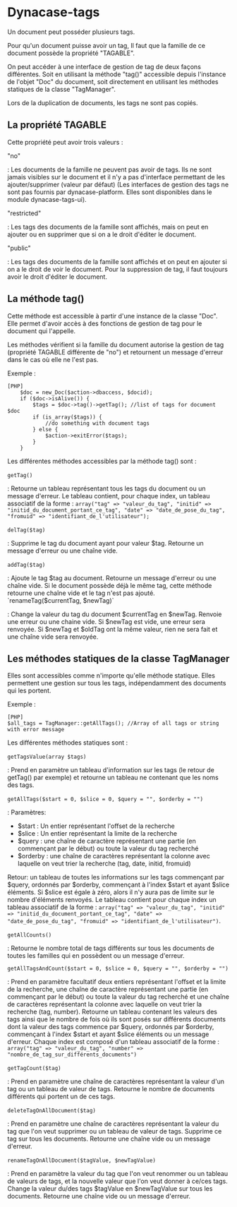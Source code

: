 # Dynacase-tags


Un document peut posséder plusieurs tags.

Pour qu'un document puisse avoir un tag, Il faut que la famille de ce document possède la propriété "TAGABLE".

On peut accéder à une interface de gestion de tag de deux façons différentes. Soit en utilisant la méthode "tag()" accessible depuis l'instance de l'objet "Doc" du document, soit directement en utilisant les méthodes statiques de la classe "TagManager".

Lors de la duplication de documents, les tags ne sont pas copiés.

## La propriété TAGABLE


Cette propriété peut avoir trois valeurs :

"no" 

: Les documents de la famille ne peuvent pas avoir de tags. Ils ne sont jamais visibles sur le document et il n'y a pas d'interface permettant de les ajouter/supprimer (valeur par défaut) (Les interfaces de gestion des tags ne sont pas fournis par dynacase-platform. Elles sont disponibles dans le module dynacase-tags-ui).

"restricted" 

: Les tags des documents de la famille sont affichés, mais on peut en ajouter ou en supprimer que si on a le droit d'éditer le document.

"public" 

: Les tags des documents de la famille sont affichés et on peut en ajouter si on a le droit de voir le document. Pour la suppression de tag, il faut toujours avoir le droit d'éditer le document.

## La méthode tag()


Cette méthode est accessible à partir d'une instance de la classe "Doc". Elle permet d'avoir accès à des fonctions de gestion de tag pour le document qui l'appelle.

Les méthodes vérifient si la famille du document autorise la gestion de tag (propriété TAGABLE différente de "no") et retournent un message d'erreur dans le cas où elle ne l'est pas.

Exemple :

    [PHP]
        $doc = new_Doc($action->dbaccess, $docid);
    	if ($doc->isAlive()) {
    		$tags = $doc->tag()->getTag(); //list of tags for document $doc
    		if (is_array($tags)) {
    			//do something with document tags
    		} else {
    			$action->exitError($tags);
    		}
    	}

Les différentes méthodes accessibles par la méthode tag() sont :

`getTag()` 

: Retourne un tableau représentant tous les tags du document  ou un message d'erreur. Le tableau contient, pour chaque index, un tableau associatif de la forme : `array("tag" => "valeur_du_tag", "initid" => "initid_du_document_portant_ce_tag", "date" => "date_de_pose_du_tag", "fromuid" => "identifiant_de_l'utilisateur");`

`delTag($tag)` 

: Supprime le tag du document ayant pour valeur $tag. Retourne un message d'erreur ou une chaîne vide.

`addTag($tag)` 

: Ajoute le tag $tag au document. Retourne un message d'erreur ou une chaîne vide. Si le document possède déjà le même tag, cette méthode retourne une chaîne vide et le tag n'est pas ajouté.
`renameTag($currentTag, $newTag)`

: Change la valeur du tag du document $currentTag en $newTag. Renvoie une erreur ou une chaine vide. Si $newTag est vide, une erreur sera renvoyée. Si $newTag et $oldTag ont la même valeur, rien ne sera fait et une chaîne vide sera renvoyée.

## Les méthodes statiques de la classe TagManager


Elles sont accessibles comme n'importe qu'elle méthode statique. Elles permettent une gestion sur tous les tags, indépendamment des documents qui les portent.

Exemple :

    [PHP]
    $all_tags = TagManager::getAllTags(); //Array of all tags or string with error message

Les différentes méthodes statiques sont :

`getTagsValue(array $tags)` 

: Prend en paramètre un tableau d'information sur les tags (le retour de getTag() par exemple) et retourne un tableau ne contenant que les noms des tags.

`getAllTags($start = 0, $slice = 0, $query = "", $orderby = "")` 

: Paramètres:
  * $start : Un entier représentant l'offset de la recherche
  * $slice : Un entier représentant la limite de la recherche
  * $query : une chaîne de caractère représentant une partie (en commençant par le début) ou toute la valeur du tag recherché
  * $orderby : une chaîne de caractères représentant la colonne avec laquelle on veut trier la recherche (tag, date, initid, fromuid)

  Retour:
   un tableau de toutes les informations sur les tags commençant par $query, ordonnés par $orderby, commençant à l'index $start et ayant $slice éléments. Si $slice est égale à zéro, alors il n'y aura pas de limite sur le nombre d'éléments renvoyés.
 Le tableau contient pour chaque index un tableau associatif de la forme :
 `array("tag" => "valeur_du_tag", "initid" => "initid_du_document_portant_ce_tag", "date" => "date_de_pose_du_tag", "fromuid" => "identifiant_de_l'utilisateur")`.

`getAllCounts()` 

: Retourne le nombre total de tags différents sur tous les documents de toutes les familles qui en possèdent ou un message d'erreur.

`getAllTagsAndCount($start = 0, $slice = 0, $query = "", $orderby = "")`

: Prend en paramètre facultatif deux entiers représentant l'offset et la limite de la recherche, une chaîne de caractère représentant une partie (en commençant par le début) ou toute la valeur du tag recherché et une chaîne de caractères représentant la colonne avec laquelle on veut trier la recherche (tag, number).
 Retourne un tableau contenant les valeurs des tags ainsi que le nombre de fois où ils sont posés sur différents documents dont la valeur des tags commence par $query, ordonnés par $orderby, commençant à l'index $start et ayant $slice éléments ou un message d'erreur. Chaque index est composé d'un tableau associatif de la forme : `array("tag" => "valeur_du_tag", "number" => "nombre_de_tag_sur_différents_documents")`

`getTagCount($tag)` 

: Prend en paramètre une chaîne de caractères représentant la valeur d'un tag ou un tableau de valeur de tags. Retourne le nombre de documents différents qui portent un de ces tags.

`deleteTagOnAllDocument($tag)` 

: Prend en paramètre une chaîne de caractères représentant la valeur du tag que l'on veut supprimer ou un tableau de valeur de tags. Supprime ce tag sur tous les documents. Retourne une chaîne vide ou un message d'erreur.

`renameTagOnAllDocument($tagValue, $newTagValue)` 

: Prend en paramètre la valeur du tag que l'on veut renommer ou un tableau de valeurs de tags, et la nouvelle valeur que l'on veut donner à ce/ces tags. Change la valeur du/des tags $tagValue en $newTagValue sur tous les documents. Retourne une chaîne vide ou un message d'erreur.
